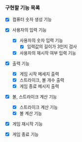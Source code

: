### 구현할 기능 목록

- [x] 컴퓨터 숫자 생성 기능
- [x] 사용자의 입력 기능
    - [x] 사용자의 숫자 입력 기능
        - [x] 입력값의 길이가 3인지 검사
    - [x] 사용자의 재시작 여부 입력 기능
- [x] 출력 기능
    - [x] 게임 시작 메세지 출력
    - [x] 스트라이크, 볼 개수 출력
    - [x] 게임 종료 메시지 출력
- [x] 볼, 스트라이크 계산 기능
    - [x] 스트라이크 계산 기능
    - [x] 볼 계산 기능
- [x] 게임 재시작 기능
- [x] 게임 종료 기능



